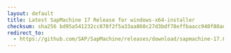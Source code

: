 ```yaml
---
layout: default
title: Latest SapMachine 17 Release for windows-x64-installer
checksum: sha256 bd95a541232cc878f2f5a33aa860c27d3bdf78effbaacc940f88ada08e0f870d
redirect_to:
  - https://github.com/SAP/SapMachine/releases/download/sapmachine-17.0.11/sapmachine-jre-17.0.11_windows-x64_bin.msi
---
```

